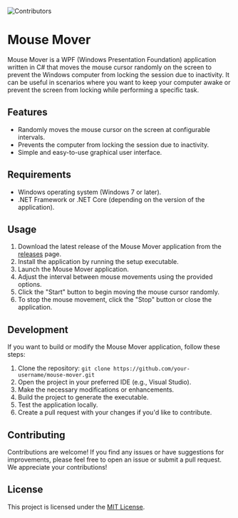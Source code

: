 <a name="readme-top"></a>
![Contributors][contributors-shield]

[contributors-shield]: https://img.shields.io/github/contributors/othneildrew/Best-README-Template.svg?style=for-the-badge

# Mouse Mover

Mouse Mover is a WPF (Windows Presentation Foundation) application written in C# that moves the mouse cursor randomly on the screen to prevent the Windows computer from locking the session due to inactivity. It can be useful in scenarios where you want to keep your computer awake or prevent the screen from locking while performing a specific task.

## Features

- Randomly moves the mouse cursor on the screen at configurable intervals.
- Prevents the computer from locking the session due to inactivity.
- Simple and easy-to-use graphical user interface.

## Requirements

- Windows operating system (Windows 7 or later).
- .NET Framework or .NET Core (depending on the version of the application).

## Usage

1. Download the latest release of the Mouse Mover application from the [releases](https://github.com/your-username/mouse-mover/releases) page.
2. Install the application by running the setup executable.
3. Launch the Mouse Mover application.
4. Adjust the interval between mouse movements using the provided options.
5. Click the "Start" button to begin moving the mouse cursor randomly.
6. To stop the mouse movement, click the "Stop" button or close the application.

## Development

If you want to build or modify the Mouse Mover application, follow these steps:

1. Clone the repository: `git clone https://github.com/your-username/mouse-mover.git`
2. Open the project in your preferred IDE (e.g., Visual Studio).
3. Make the necessary modifications or enhancements.
4. Build the project to generate the executable.
5. Test the application locally.
6. Create a pull request with your changes if you'd like to contribute.

## Contributing

Contributions are welcome! If you find any issues or have suggestions for improvements, please feel free to open an issue or submit a pull request. We appreciate your contributions!

## License

This project is licensed under the [MIT License](LICENSE).
